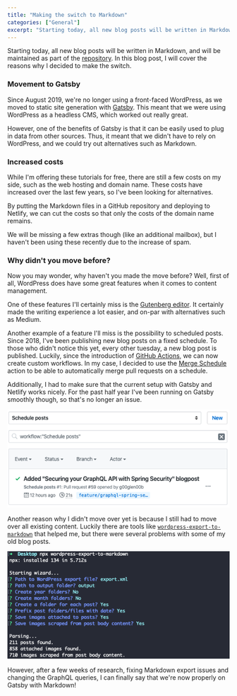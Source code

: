 ```yaml
---
title: "Making the switch to Markdown"
categories: ["General"]
excerpt: "Starting today, all new blog posts will be written in Markdown, and will be maintained as part of the repository. In this blog post, I will cover the reasons why I decided to make the switch."
---
```


Starting today, all new blog posts will be written in Markdown, and will be maintained as part of the [repository](https://github.com/g00glen00b/gatsby-blog).
In this blog post, I will cover the reasons why I decided to make the switch.

### Movement to Gatsby

Since August 2019, we're no longer using a front-faced WordPress, as we moved to static site generation with [Gatsby](https://www.gatsbyjs.org/).
This meant that we were using WordPress as a headless CMS, which worked out really great.

However, one of the benefits of Gatsby is that it can be easily used to plug in data from other sources.
Thus, it meant that we didn't have to rely on WordPress, and we could try out alternatives such as Markdown.

### Increased costs

While I'm offering these tutorials for free, there are still a few costs on my side, such as the web hosting and domain name.
These costs have increased over the last few years, so I've been looking for alternatives.

By putting the Markdown files in a GitHub repository and deploying to Netlify, we can cut the costs so that only the costs of the domain name remains.

We will be missing a few extras though (like an additional mailbox), but I haven't been using these recently due to the increase of spam.

### Why didn't you move before?

Now you may wonder, why haven't you made the move before? Well, first of all, WordPress does have some great features when it comes to content management.

One of these features I'll certainly miss is the [Gutenberg editor](https://wordpress.org/gutenberg/). 
It certainly made the writing experience a lot easier, and on-par with alternatives such as Medium.

Another example of a feature I'll miss is the possibility to scheduled posts.
Since 2018, I've been publishing new blog posts on a fixed schedule.
To those who didn't notice this yet, every other tuesday, a new blog post is published.
Luckily, since the introduction of [GitHub Actions](https://github.com/features/actions), we can now create custom workflows.
In my case, I decided to use the [Merge Schedule](https://github.com/marketplace/actions/merge-schedule) action to be able to automatically merge pull requests on a schedule.

Additionally, I had to make sure that the current setup with Gatsby and Netlify works nicely.
For the past half year I've been running on Gatsby smoothly though, so that's no longer an issue.

![Screenshot of GitHub actions](./images/github-action.png)

Another reason why I didn't move over yet is because I still had to move over all existing content.
Luckily there are tools like [`wordpress-export-to-markdown`](https://github.com/lonekorean/wordpress-export-to-markdown) that helped me, but there were several problems with some of my old blog posts.

![Screenshot of console output](./images/wordpress-to-markdown.png)
   
However, after a few weeks of research, fixing Markdown export issues and changing the GraphQL queries, I can finally say that we're now properly on Gatsby with Markdown! 




